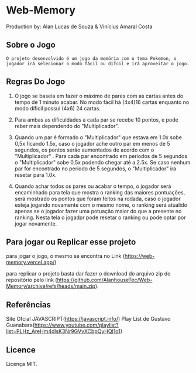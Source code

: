 # Web-Memory

Production by: Alan Lucas de Souza & Vinícius Amaral Costa 

## Sobre o Jogo
  
    O projeto desenvolvido é um jogo da memória com o tema Pokemon, o jogador irá selecionar o modo fácil ou dífcil e irá aproveitar o jogo.

  
## Regras Do Jogo

  1. O jogo se baseia em fazer o máximo de pares com as cartas antes do tempo de 1 minuto acabar. No modo fácil há (4x4)16 cartas enquanto no modo díficil possui (4x6) 24 cartas.


  2. Para ambas as dificuldades a cada par se recebe 10 pontos, e pode reber mais dependendo do "Multiplicador".

  3. Quando um par é formado o "Multiplicador" que estava em 1.0x sobe 0,5x ficando 1.5x, caso o jogador ache outro par em menos de 5 segundos, os pontos serão aumentados de acordo com o "Multiplicador" . Para cada par encontrado em periodos de 5 segundos o "Multiplicador" sobe 0,5x podendo chegar até a 2.5x. Se caso nenhum par for encontrado no periodo de 5 segundos, o "Multiplicador" ira resetar para 1.0x.

  4. Quando achar todos os pares ou acabar o tempo, o jogador será encaminhado para tela que mostra o ranking das maiores pontuações, será mostrado os pontos que foram feitos na rodada, caso o jogador esteja jogando novamente com o mesmo nome, o ranking será atualido apenas se o jogador fazer uma potuação maior do que a presente no ranking. Nesta tela o jogadpr pode resetar o ranking ou pode optar por jogar novamente.


## Para jogar ou Replicar  esse projeto

  para jogar o jogo, o mesmo se encontra no Link (https://web-memory.vercel.app/)


  para replicar o projeto basta dar fazer o download do arquivo zip do repositório pelo link (https://github.com/AlanhouseTec/Web-Memory/archive/refs/heads/main.zip).

  ## Referências 
  
Site Ofcial JAVASCRIPT(https://javascript.info/)
Play List de Gustavo Guanabara(https://www.youtube.com/playlist?list=PLHz_AreHm4dlsK3Nr9GVvXCbpQyHQl1o1)
  
## Licence

Licença MIT.
